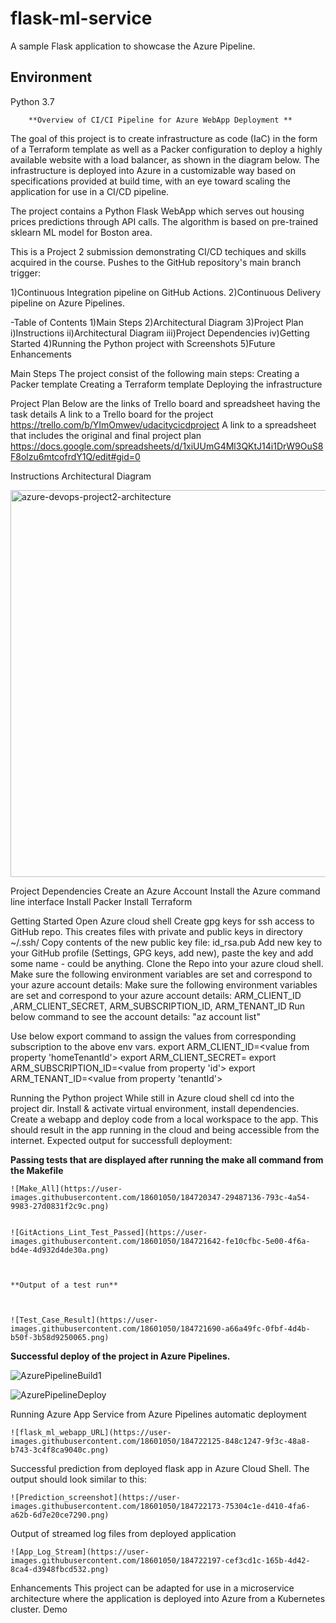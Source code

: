 # flask-ml-service
A sample Flask application to showcase the Azure Pipeline.

## Environment
Python 3.7

		**Overview of CI/CI Pipeline for Azure WebApp Deployment **
		
The goal of this project is to create infrastructure as code (IaC) in the form of a Terraform template as well as a Packer configuration to deploy a highly available website with a load balancer, as shown in the diagram below. The infrastructure is deployed into Azure in a customizable way based on specifications provided at build time, with an eye toward scaling the application for use in a CI/CD pipeline.

The project contains a Python Flask WebApp which serves out housing prices predictions through API calls. The algorithm is based on pre-trained sklearn ML model for Boston area.

This is a Project 2 submission demonstrating CI/CD techiques and skills acquired in the course.
Pushes to the GitHub repository's main branch trigger:

1)Continuous Integration pipeline on GitHub Actions.
2)Continuous Delivery pipeline on Azure Pipelines.
 
-Table of Contents
1)Main Steps
2)Architectural Diagram
3)Project Plan
	i)Instructions
	ii)Architectural Diagram
	iii)Project Dependencies
	iv)Getting Started
4)Running the Python project with Screenshots
5)Future Enhancements
 
Main Steps
The project consist of the following main steps:
Creating a Packer template
Creating a Terraform template
Deploying the infrastructure
 
   Project Plan
Below are the links of Trello board and spreadsheet having the task details
A link to a Trello board for the project
	https://trello.com/b/YImOmwev/udacitycicdproject
A link to a spreadsheet that includes the original and final project plan
	https://docs.google.com/spreadsheets/d/1xiUUmG4Ml3QKtJ14i1DrW9OuS8F8olzu6mtcofrdY1Q/edit#gid=0
 
Instructions
Architectural Diagram
 
 <img width="619" alt="azure-devops-project2-architecture" src="https://user-images.githubusercontent.com/18601050/184720437-2707d201-274f-4e8e-ba67-27e68f572a91.png">


Project Dependencies
Create an Azure Account
Install the Azure command line interface
Install Packer
Install Terraform
 
Getting Started
Open Azure cloud shell
Create gpg keys for ssh access to GitHub repo. This creates files with private and public keys in directory ~/.ssh/
Copy contents of the new public key file: id_rsa.pub
Add new key to your GitHub profile (Settings, GPG keys, add new), paste the key and add some name - could be anything.
Clone the Repo into your azure cloud shell.
Make sure the following environment variables are set and correspond to your azure account details:
Make sure the following environment variables are set and correspond to your azure account details:
ARM_CLIENT_ID ,ARM_CLIENT_SECRET, ARM_SUBSCRIPTION_ID, ARM_TENANT_ID
Run below command to see the account details:
	"az account list"
 
Use below export command to assign the values from corresponding subscription to the above env vars.
export ARM_CLIENT_ID=<value from property 'homeTenantId'>
export ARM_CLIENT_SECRET=<value from>
export ARM_SUBSCRIPTION_ID=<value from property 'id'>
export ARM_TENANT_ID=<value from property 'tenantId'>
 
Running the Python project
While still in Azure cloud shell cd into the project dir.
Install & activate virtual environment, install dependencies.
Create a webapp and deploy code from a local workspace to the app.
This should result in the app running in the cloud and being accessible from the internet. Expected output for successfull deployment:
 
**Passing tests that are displayed after running the make all command from the Makefile**
	
	
	![Make_All](https://user-images.githubusercontent.com/18601050/184720347-29487136-793c-4a54-9983-27d0831f2c9c.png)


	![GitActions_Lint_Test_Passed](https://user-images.githubusercontent.com/18601050/184721642-fe10cfbc-5e00-4f6a-bd4e-4d932d4de30a.png)

	

	**Output of a test run**
	
	
	
	![Test_Case_Result](https://user-images.githubusercontent.com/18601050/184721690-a66a49fc-0fbf-4d4b-b50f-3b58d9250065.png)



**Successful deploy of the project in Azure Pipelines.** 

 
![AzurePipelineBuild1](https://user-images.githubusercontent.com/18601050/184720564-013e30c9-b9d3-4594-be20-052f94e52658.png)
	

	
![AzurePipelineDeploy](https://user-images.githubusercontent.com/18601050/184720621-86edc3ca-f3aa-4afe-a31e-127ed6d8bea9.png)

 
	


Running Azure App Service from Azure Pipelines automatic deployment
	

	![flask_ml_webapp_URL](https://user-images.githubusercontent.com/18601050/184722125-848c1247-9f3c-48a8-b743-3c4f8ca9040c.png)



Successful prediction from deployed flask app in Azure Cloud Shell. The output should look similar to this:
	
	![Prediction_screenshot](https://user-images.githubusercontent.com/18601050/184722173-75304c1e-d410-4fa6-a62b-6d7e20ce7290.png)


	
Output of streamed log files from deployed application
	
	
	![App_Log_Stream](https://user-images.githubusercontent.com/18601050/184722197-cef3cd1c-165b-4d42-8ca4-d3948fbcd532.png)



Enhancements
This project can be adapted for use in a microservice architecture where the application is deployed into Azure from a Kubernetes cluster.
Demo

